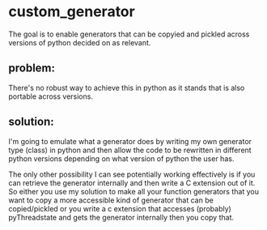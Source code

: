# custom_generator
The goal is to enable generators that can be copyied and pickled across versions of python decided on as relevant.

## problem:
There's no robust way to achieve this in python as it stands that is also portable across versions.

## solution:
I'm going to emulate what a generator does by writing my own generator type (class) in python and then allow the code to be rewritten in different python versions depending on what version of python the user has. 

The only other possibility I can see potentially working effectively is if you can retrieve the generator internally and then write a C extension out of it. So either you use my solution to make all your function generators that you want to copy a more accessible kind of generator that can be copied/pickled or you write a c extension that accesses (probably) pyThreadstate and gets the generator internally then you copy that.
